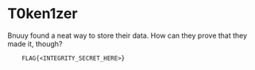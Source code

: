 # T0ken1zer

Bnuuy found a neat way to store their data. How can they prove that they made it, though?
```
    FLAG{<INTEGRITY_SECRET_HERE>}
```